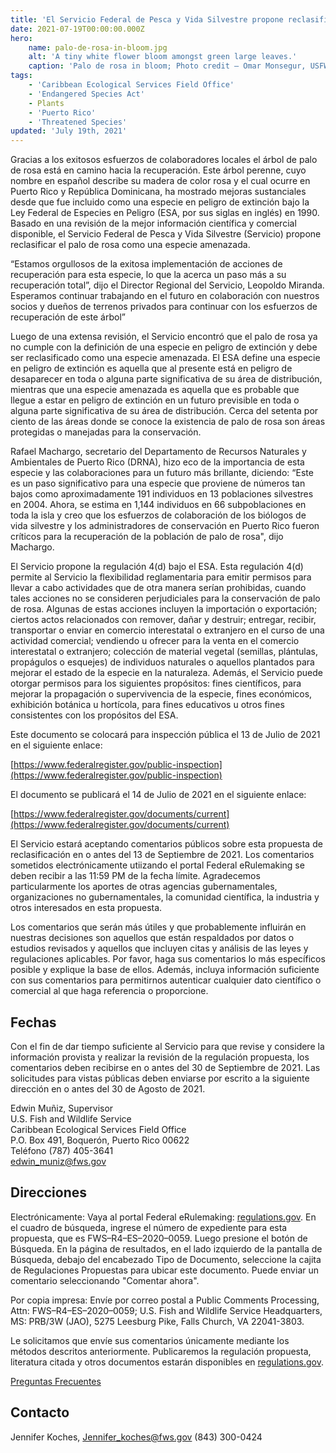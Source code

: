 ```yaml
---
title: 'El Servicio Federal de Pesca y Vida Silvestre propone reclasificar a palo de rosa de especie en peligro de extinción a amenazada: Preguntas Frecuentes '
date: 2021-07-19T00:00:00.000Z
hero:
    name: palo-de-rosa-in-bloom.jpg
    alt: 'A tiny white flower bloom amongst green large leaves.'
    caption: 'Palo de rosa in bloom; Photo credit – Omar Monsegur, USFWS.'
tags:
    - 'Caribbean Ecological Services Field Office'
    - 'Endangered Species Act'
    - Plants
    - 'Puerto Rico'
    - 'Threatened Species'
updated: 'July 19th, 2021'
---
```

Gracias a los exitosos esfuerzos de colaboradores locales el árbol de palo de rosa está en camino hacia la recuperación. Este árbol perenne, cuyo nombre en español describe su madera de color rosa y el cual ocurre en Puerto Rico y República Dominicana, ha mostrado mejoras sustanciales desde que fue incluido como una especie en peligro de extinción bajo la Ley Federal de Especies en Peligro (ESA, por sus siglas en inglés) en 1990. Basado en una revisión de la mejor información científica y comercial disponible, el Servicio Federal de Pesca y Vida Silvestre (Servicio) propone reclasificar el palo de rosa como una especie amenazada.

“Estamos orgullosos de la exitosa implementación de acciones de recuperación para esta especie, lo que la acerca un paso más a su recuperación total”, dijo el Director Regional del Servicio, Leopoldo Miranda.  Esperamos continuar trabajando en el futuro en colaboración con nuestros socios y dueños de terrenos privados para continuar con los esfuerzos de recuperación de este árbol”

Luego de una extensa revisión, el Servicio encontró que el palo de rosa ya no cumple con la definición de una especie en peligro de extinción y debe ser reclasificado como una especie amenazada.  El ESA define una especie en peligro de extinción es aquella que al presente está en peligro de desaparecer en toda o alguna parte significativa de su área de distribución, mientras que una especie amenazada es aquella que es probable que llegue a estar en peligro de extinción en un futuro previsible en toda o alguna parte significativa de su área de distribución.  Cerca del setenta por ciento de las áreas donde se conoce la existencia de palo de rosa son áreas protegidas o manejadas para la conservación.

Rafael Machargo, secretario del Departamento de Recursos Naturales y Ambientales de Puerto Rico (DRNA), hizo eco de la importancia de esta especie y las colaboraciones para un futuro más brillante, diciendo: “Este es un paso significativo para una especie que proviene de números tan bajos como aproximadamente 191 individuos en 13 poblaciones silvestres en 2004. Ahora, se estima en 1,144 individuos en 66 subpoblaciones en toda la isla y creo que los esfuerzos de colaboración de los biólogos de vida silvestre y los administradores de conservación en Puerto Rico fueron críticos para la recuperación de la población de palo de rosa", dijo Machargo.

El Servicio propone la regulación 4(d) bajo el ESA. Esta regulación 4(d) permite al Servicio la flexibilidad reglamentaria para emitir permisos para llevar a cabo actividades que de otra manera serían prohibidas, cuando tales acciones no se consideren perjudiciales para la conservación de palo de rosa. Algunas de estas acciones incluyen la importación o exportación; ciertos actos relacionados con remover, dañar y destruir; entregar, recibir, transportar o enviar en comercio interestatal o extranjero en el curso de una actividad comercial; vendiendo u ofrecer para la venta en el comercio interestatal o extranjero; colección de material vegetal (semillas, plántulas, propágulos o esquejes) de individuos naturales o aquellos plantados para mejorar el estado de la especie en la naturaleza. Además, el Servicio puede otorgar permisos para los siguientes propósitos: fines científicos, para mejorar la propagación o supervivencia de la especie, fines económicos, exhibición botánica u hortícola, para fines educativos u otros fines consistentes con los propósitos del ESA.

Este documento se colocará para inspección pública el 13 de Julio de 2021 en el siguiente enlace:

[https://www.federalregister.gov/public-inspection](https://www.federalregister.gov/public-inspection)

El documento se publicará el 14 de Julio de 2021 en el siguiente enlace:

[https://www.federalregister.gov/documents/current](https://www.federalregister.gov/documents/current)

El Servicio estará aceptando comentarios públicos sobre esta propuesta de reclasificación en o antes del 13 de Septiembre de 2021.  Los comentarios sometidos electrónicamente utiizando el portal Federal eRulemaking se deben recibir a las 11:59 PM de la fecha límite.  Agradecemos particularmente los aportes de otras agencias gubernamentales, organizaciones no gubernamentales, la comunidad científica, la industria y otros interesados en esta propuesta.

Los comentarios que serán más útiles y que probablemente influirán en nuestras decisiones son aquellos que están respaldados por datos o estudios revisados y aquellos que incluyen citas y análisis de las leyes y regulaciones aplicables. Por favor, haga sus comentarios lo más específicos posible y explique la base de ellos. Además, incluya información suficiente con sus comentarios para permitirnos autenticar cualquier dato científico o comercial al que haga referencia o proporcione.

## Fechas

Con el fin de dar tiempo suficiente al Servicio para que revise y considere la información provista y realizar la revisión de la regulación propuesta, los comentarios deben recibirse en o antes del 30 de Septiembre de 2021.  Las solicitudes para vistas públicas deben enviarse por escrito a la siguiente dirección en o antes del 30 de Agosto de 2021.

Edwin Muñiz, Supervisor  
U.S. Fish and Wildlife Service  
Caribbean Ecological Services Field Office  
P.O. Box 491, Boquerón, Puerto Rico 00622  
Teléfono (787) 405-3641  
[edwin_muniz@fws.gov](mailto:edwin_muniz@fws.gov)

## Direcciones

Electrónicamente: Vaya al portal Federal eRulemaking: [regulations.gov](https://www.regulations.gov). En el cuadro de búsqueda, ingrese el número de expediente para esta propuesta, que es FWS–R4–ES–2020–0059. Luego presione el botón de Búsqueda. En la página de resultados, en el lado izquierdo de la pantalla de Búsqueda, debajo del encabezado Tipo de Documento, seleccione la cajita de Regulaciones Propuestas para ubicar este documento. Puede enviar un comentario seleccionando "Comentar ahora".

Por copia impresa: Envíe por correo postal a Public Comments Processing, Attn: FWS–R4–ES–2020–0059; U.S. Fish and Wildlife Service Headquarters, MS: PRB/3W (JAO), 5275 Leesburg Pike, Falls Church, VA 22041-3803.

Le solicitamos que envíe sus comentarios únicamente mediante los métodos descritos anteriormente. Publicaremos la regulación propuesta, literatura citada y otros documentos estarán disponibles en [regulations.gov](http://www.regulations.gov).

[Preguntas Frecuentes](/faq/propuesta-para-re-clasificar-el-árbol-de-palo-de-rosa-de-en-peligro-de-extinción-a-amenazado/)

## Contacto

Jennifer Koches, [Jennifer_koches@fws.gov](Jennifer_koches@fws.gov) (843) 300-0424


